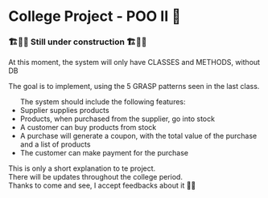 
<h1>College Project - POO II 🚀</h1>

<h3>🏗🚧👷 Still under construction 🏗🚧👷</h3>

<main>
<p>At this moment, the system will only have CLASSES and METHODS, without DB</p>

<p>The goal is to implement, using the 5 GRASP patterns seen in the last class.</p>

<ul>The system should include the following features:
  <li> Supplier supplies products</li>
  <li> Products, when purchased from the supplier, go into stock</li>
  <li> A customer can buy products from stock</li>
  <li> A purchase will generate a coupon, with the total value of the purchase and a list of products</li>
  <li> The customer can make payment for the purchase</li>
</ul>
</main>

<footer>
  This is only a short explanation to te project.<br>
  There will be updates throughout the college period.<br>
  Thanks to come and see, I accept feedbacks about it 🙋‍♂️
</footer>
